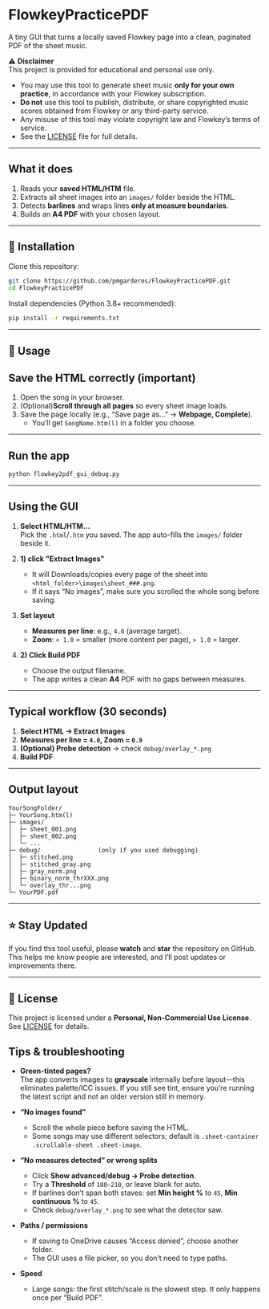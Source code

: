 # FlowkeyPracticePDF

A tiny GUI that turns a locally saved Flowkey page into a clean, paginated PDF of the sheet music.



⚠️ **Disclaimer**  
This project is provided for educational and personal use only.  
- You may use this tool to generate sheet music **only for your own practice**, in accordance with your Flowkey subscription.  
- **Do not** use this tool to publish, distribute, or share copyrighted music scores obtained from Flowkey or any third-party service.  
- Any misuse of this tool may violate copyright law and Flowkey’s terms of service.  
- See the [LICENSE](LICENSE) file for full details.

---

## What it does
1. Reads your **saved HTML/HTM** file.  
2. Extracts all sheet images into an `images/` folder beside the HTML.  
3. Detects **barlines** and wraps lines **only at measure boundaries**.  
4. Builds an **A4 PDF** with your chosen layout.


---

## 🚀 Installation
Clone this repository:

```bash
git clone https://github.com/pmgarderes/FlowkeyPracticePDF.git
cd FlowkeyPracticePDF
```

Install dependencies (Python 3.8+ recommended):

```bash
pip install -r requirements.txt
```

---

## 📖 Usage


## Save the HTML correctly (important)
1. Open the song in your browser.
2. (Optional)**Scroll through all pages** so every sheet image loads.
3. Save the page locally (e.g., “Save page as…” → **Webpage, Complete**).
   - You’ll get `SongName.htm(l)` in a folder you choose.

---

## Run the app

```bash
python flowkey2pdf_gui_debug.py
```

---

## Using the GUI
1. **Select HTML/HTM…**  
   Pick the `.html`/`.htm` you saved. The app auto-fills the `images/` folder beside it.

2. **1) click "Extract Images"**  
   - It will Downloads/copies every page of the sheet into `<html_folder>\images\sheet_###.png`.  
   - If it says “No images”, make sure you scrolled the whole song before saving.

3. **Set layout**
   - **Measures per line**: e.g., `4.0` (average target).  
   - **Zoom**: `< 1.0` = smaller (more content per page), `> 1.0` = larger.

4. **2) Click Build PDF**  
   - Choose the output filename.  
   - The app writes a clean **A4** PDF with no gaps between measures.

---

## Typical workflow (30 seconds)
1. **Select HTML → Extract Images**  
2. **Measures per line = `4.0`, Zoom = `0.9`**  
3. **(Optional) Probe detection** → check `debug/overlay_*.png`  
4. **Build PDF**

---

## Output layout
```
YourSongFolder/
├─ YourSong.htm(l)
├─ images/
│  ├─ sheet_001.png
│  ├─ sheet_002.png
│  └─ ...
├─ debug/                (only if you used debugging)
│  ├─ stitched.png
│  ├─ stitched_gray.png
│  ├─ gray_norm.png
│  ├─ binary_norm_thrXXX.png
│  └─ overlay_thr...png
└─ YourPDF.pdf
```


---

## ⭐ Stay Updated
If you find this tool useful, please **watch** and **star** the repository on GitHub.  
This helps me know people are interested, and I’ll post updates or improvements there.  

---

## 📜 License
This project is licensed under a **Personal, Non-Commercial Use License**.  
See [LICENSE](LICENSE) for details.


## Tips & troubleshooting
- **Green-tinted pages?**  
  The app converts images to **grayscale** internally before layout—this eliminates palette/ICC issues. If you still see tint, ensure you’re running the latest script and not an older version still in memory.

- **“No images found”**  
  - Scroll the whole piece before saving the HTML.  
  - Some songs may use different selectors; default is `.sheet-container .scrollable-sheet .sheet-image`.

- **“No measures detected” or wrong splits**  
  - Click **Show advanced/debug → Probe detection**.  
  - Try a **Threshold** of `180–210`, or leave blank for auto.  
  - If barlines don’t span both staves: set **Min height %** to `45`, **Min continuous %** to `45`.  
  - Check `debug/overlay_*.png` to see what the detector saw.

- **Paths / permissions**  
  - If saving to OneDrive causes “Access denied”, choose another folder.  
  - The GUI uses a file picker, so you don’t need to type paths.

- **Speed**  
  - Large songs: the first stitch/scale is the slowest step. It only happens once per “Build PDF”.

